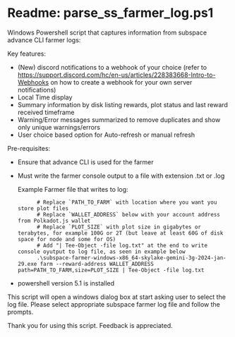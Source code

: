 # Readme: parse_ss_farmer_log.ps1
Windows Powershell script that captures information from subspace advance CLI farmer logs:

Key features:
  - (New) discord notifications to a webhook of your choice (refer to https://support.discord.com/hc/en-us/articles/228383668-Intro-to-Webhooks on how to create a webhook for your own server notifications)
  - Local Time display
  - Summary information by disk listing rewards, plot status and last reward received timeframe
  - Warning/Error messages summarized to remove duplicates and show only unique warnings/errors
  - User choice based option for Auto-refresh or manual refresh

Pre-requisites:
- Ensure that advance CLI is used for the farmer
- Must write the farmer console output to a file with extension .txt or .log

  Example Farmer file that writes to log:
  
            # Replace `PATH_TO_FARM` with location where you want you store plot files
            # Replace `WALLET_ADDRESS` below with your account address from Polkadot.js wallet
            # Replace `PLOT_SIZE` with plot size in gigabytes or terabytes, for example 100G or 2T (but leave at least 60G of disk space for node and some for OS)
            # Add "| Tee-Object -file log.txt" at the end to write console oyutput to log file, as seen in example below
            .\subspace-farmer-windows-x86_64-skylake-gemini-3g-2024-jan-29.exe farm --reward-address WALLET_ADDRESS path=PATH_TO_FARM,size=PLOT_SIZE | Tee-Object -file log.txt

- powershell version 5.1 is installed
  
This script will open a windows dialog box at start asking user to select the log file. Please select appropriate subspace farmer log file and follow the prompts.

Thank you for using this script. Feedback is appreciated.
